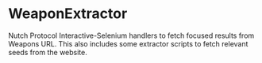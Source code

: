 # WeaponExtractor
Nutch Protocol Interactive-Selenium handlers to fetch focused results from Weapons URL. This also includes some extractor scripts to fetch relevant seeds from the website.
